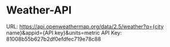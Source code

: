 # Weather-API

URL: https://api.openweathermap.org/data/2.5/weather?q={city name}&appid={API key}&units=metric
API Key: 81008b55b627b2df0efdfec719e78c88
